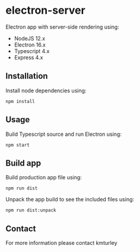 # electron-server

Electron app with server-side rendering using:

* NodeJS 12.x
* Electron 16.x
* Typescript 4.x
* Express 4.x


## Installation

Install node dependencies using:

    npm install


## Usage

Build Typescript source and run Electron using:

    npm start


## Build app

Build production app file using:

    npm run dist

Unpack the app build to see the included files using:

    npm run dist:unpack


## Contact

For more information please contact kmturley
